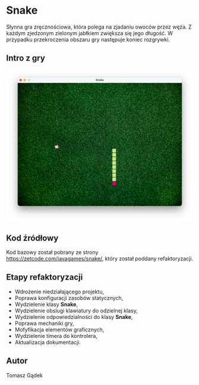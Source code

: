 # Snake

Słynna gra zręcznościowa, która polega na zjadaniu owoców przez węża. Z każdym zjedzonym
zielonym jabłkiem zwiększa się jego długość. W przypadku przekroczenia 
obszaru gry następuje koniec rozgrywki.

## Intro z gry

![snake](./src/main/resources/files/snake.png)

## Kod źródłowy

Kod bazowy został pobrany ze strony <https://zetcode.com/javagames/snake/>, który 
został poddany refaktoryzacji.


## Etapy refaktoryzacji

+ Wdrożenie niedziałającego projektu,
+ Poprawa konfiguracji zasobów statycznych,
+ Wydzielenie klasy **Snake**,
+ Wydzielenie obslugi klawiatury do odzielnej klasy,
+ Wydzielenie odpowiedzialności do klasy **Snake**,
+ Poprawa mechaniki gry,
+ Mofyfikacja elementów graficznych,
+ Wydzielenie timera do kontrolera,
+ Aktualizacja dokumentacji.

## Autor

Tomasz Gądek
